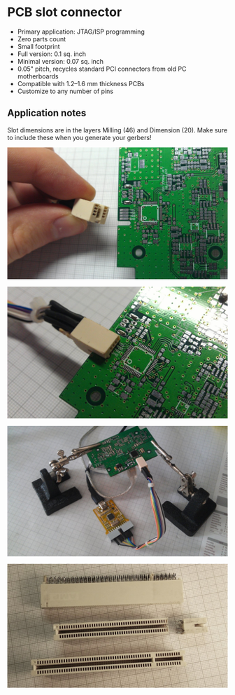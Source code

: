 PCB slot connector
==================

- Primary application: JTAG/ISP programming
- Zero parts count
- Small footprint
 - Full version: 0.1 sq. inch
 - Minimal version: 0.07 sq. inch
- 0.05" pitch, recycles standard PCI connectors from old PC motherboards
- Compatible with 1.2–1.6 mm thickness PCBs
- Customize to any number of pins


Application notes
-----------------

Slot dimensions are in the layers Milling (46) and Dimension (20). Make sure to include these when you generate your gerbers!

![Image](https://raw.githubusercontent.com/turingbirds/con-pcb-slot/master/fig1.jpg)

![Image](https://raw.githubusercontent.com/turingbirds/con-pcb-slot/master/fig2.jpg)

![Image](https://raw.githubusercontent.com/turingbirds/con-pcb-slot/master/fig3.jpg)

![Image](https://raw.githubusercontent.com/turingbirds/con-pcb-slot/master/fig4.jpg)


